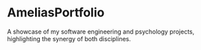 # AmeliasPortfolio
A showcase of my software engineering and psychology projects, highlighting the synergy of both disciplines.
